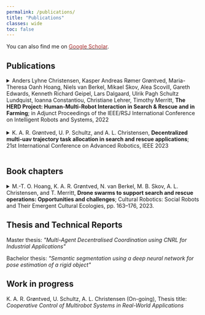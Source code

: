 ```yaml
---
permalink: /publications/
title: "Publications"
classes: wide
toc: false
---
```


You can also find me on <a href="https://scholar.google.com/citations?user=NuJ_4VAAAAAJ&hl" target="_blank"><font color="brown">Google Scholar</font></a>.

## Publications

<details>
    <summary>Anders Lyhne Christensen, Kasper Andreas Rømer Grøntved, Maria-Theresa Oanh Hoang, Niels van Berkel, Mikael Skov, Alea Scovill, Gareth Edwards, Kenneth Richard Geipel, Lars Dalgaard, Ulrik Pagh Schultz Lundquist, Ioanna Constantiou, Christiane Lehrer, Timothy Merritt, <b>The HERD Project: Human-Multi-Robot Interaction in Search & Rescue and in Farming</b>;  in Adjunct Proceedings of the IEEE/RSJ International Conference on Intelligent Robots and Systems, 2022
    </summary>
    <br>
    <b>Abstract:</b> Large-scale multi-robot systems have numerous potential real-world applications. It is, however, still unclear how a human operator can effectively engage and control a system composed of multiple autonomous robots, especially in unstructured and outdoor environments. This paper reports on ongoing work in the project HERD --- Human-AI Collaboration: Engaging and Controlling Swarms of Robots and Drones, in which we focus on two concrete use cases from industrial partners, namely farming and search \& rescue. One of the industrial partners, Agro Intelligence ApS, currently sells autonomous farming robots, while the other, Robotto ApS, develops autonomous drone-based monitoring solutions for emergency responders. Both partners aim to scale their technologies to multi-robot/multi-drone operations. In this paper, we present the two use cases, their differences and similarities, challenges and preliminary results.
</details>
<br>
<details>
    <summary>K. A. R. Grøntved, U. P. Schultz, and A. L. Christensen, <b>Decentralized multi-uav trajectory task allocation in search and rescue applications</b>; 21st International Conference on Advanced Robotics, IEEE 2023</summary>
    <br>
    <b>Abstract:</b> Multi-UAV systems have significant potential to enhance search and rescue~(SAR) operations, since a search area can be covered faster than current approaches when multiple UAVs operate in parallel. While recent advancements within the field of multi-robot coverage planning have yielded promising results, current algorithms are predominately centralized. In this paper, we present a generalization of the well-known decentralized consensus-based bundle algorithm~(CBBA), that enables efficient task allocation in multi-UAV SAR operations. The generalized algorithm considers tasks as trajectories between two points where the traversal direction for each task is optimized in the task allocation process. We carry out a series of simulation-based experiments on benchmark problems and compare our results to a state-of-the-art centralized solution. We find that our novel decentralized approach yields times to completion similar to those achieved with a centralized coverage path planning approach, with only $1.9\%$ overhead cost. We furthermore find that our approach performs $6\%$ better than point allocations while scaling well with the number of UAVs involved in the search effort.
</details>
<br>

## Book chapters

<details>
    <summary>M.-T. O. Hoang, K. A. R. Grøntved, N. van Berkel, M. B. Skov, A. L. Christensen, and T. Merritt, <b>Drone swarms to support search and rescue operations: Opportunities and challenges</b>; Cultural Robotics: Social Robots and Their Emergent Cultural Ecologies, pp. 163–176, 2023.</summary>
    <br>
    <b>Abstract:</b> Emergency services organizations are committed to the challenging task of saving people in distress and minimizing harm across a wide range of events, including accidents, natural disasters, and search and rescue. The teams responsible for these operations use advanced equipment to support their missions. Given the risks and the time pressure of these missions, however, adopting new technologies requires careful testing and preparation. Drones have become a valuable technology in recent years for emergency services teams employed to locate people across vast and difficult to traverse terrains. These unmanned aerial vehicles are faster and cheaper to deploy than traditional crewed aircraft. While an individual drone can be helpful to personnel by quickly offering a bird's eye view, future scenarios may allow multiple drones working together as a swarm to reduce the time required to locate a person. Given these potentially high payoffs, we explored the challenges and opportunities of drone swarms in search and rescue operations. We conducted interviews as well as initial user studies with relevant stakeholders  to understand the challenges and opportunities for drone swarms in the context of search and rescue. Through this, we gained insights to inform the development of prototypes for drone swarm control interfaces, including both technical and human interaction concerns. While drone swarms can likely benefit search and rescue operations, the significant shift from single drones to swarms may necessitate re-imagining how rescue missions are conducted. We distill our findings into five key research challenges: visualization, situational awareness, technical issues, team culture, and public perception. We discuss initial steps to investigate these further.

</details>

## Thesis and Technical Reports

Master thesis: *"Multi-Agent Decentralised Coordination using CNRL for Industrial Applications"*

Bachelor thesis: *"Semantic segmentation using a deep neural network for pose estimation of a rigid object"*

## Work in progress

K. A. R. Grøntved, U. Schultz, A. L. Christensen (On-going), Thesis title: *Cooperative Control of Multirobot Systems in Real-World Applications*

